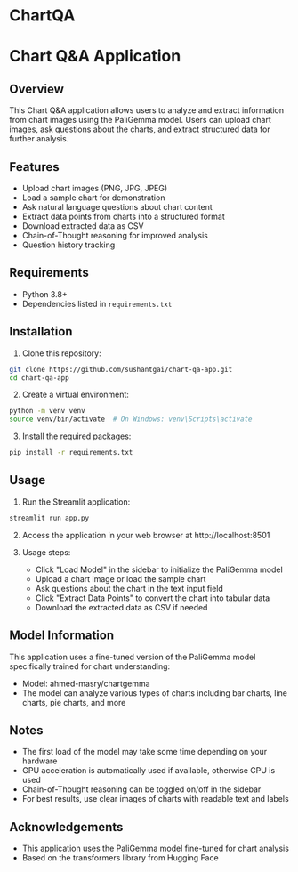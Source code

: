 # ChartQA

# Chart Q&A Application

## Overview
This Chart Q&A application allows users to analyze and extract information from chart images using the PaliGemma model. Users can upload chart images, ask questions about the charts, and extract structured data for further analysis.

## Features
- Upload chart images (PNG, JPG, JPEG)
- Load a sample chart for demonstration
- Ask natural language questions about chart content
- Extract data points from charts into a structured format
- Download extracted data as CSV
- Chain-of-Thought reasoning for improved analysis
- Question history tracking

## Requirements
- Python 3.8+
- Dependencies listed in `requirements.txt`

## Installation

1. Clone this repository:
```bash
git clone https://github.com/sushantgai/chart-qa-app.git
cd chart-qa-app
```

2. Create a virtual environment:
```bash
python -m venv venv
source venv/bin/activate  # On Windows: venv\Scripts\activate
```

3. Install the required packages:
```bash
pip install -r requirements.txt
```

## Usage

1. Run the Streamlit application:
```bash
streamlit run app.py
```

2. Access the application in your web browser at http://localhost:8501

3. Usage steps:
   - Click "Load Model" in the sidebar to initialize the PaliGemma model
   - Upload a chart image or load the sample chart
   - Ask questions about the chart in the text input field
   - Click "Extract Data Points" to convert the chart into tabular data
   - Download the extracted data as CSV if needed

## Model Information

This application uses a fine-tuned version of the PaliGemma model specifically trained for chart understanding:
- Model: ahmed-masry/chartgemma
- The model can analyze various types of charts including bar charts, line charts, pie charts, and more

## Notes
- The first load of the model may take some time depending on your hardware
- GPU acceleration is automatically used if available, otherwise CPU is used
- Chain-of-Thought reasoning can be toggled on/off in the sidebar
- For best results, use clear images of charts with readable text and labels


## Acknowledgements
- This application uses the PaliGemma model fine-tuned for chart analysis
- Based on the transformers library from Hugging Face
